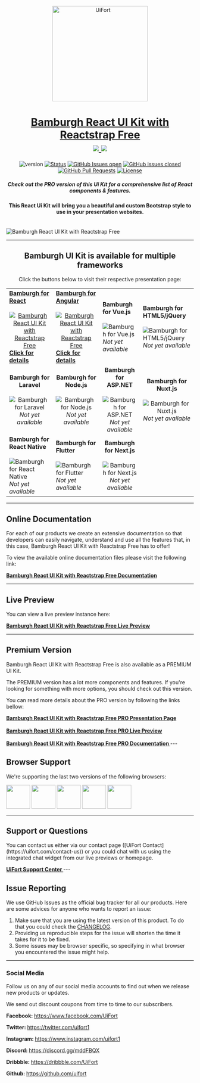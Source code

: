 <p align="center">
    <a href="https://uifort.com" title="UiFort.com">
        <img width=256px height=256px src="https://demo.uifort.com/github-static-assets/ui-fort-logo.png" alt="UiFort">
    </a>
</p>
<h1 align="center">
    <a href="https://uifort.com/template/bamburgh-react-ui-kit-reactstrap-free">Bamburgh React UI Kit with Reactstrap Free</a>
    <br>
    <a href="https://twitter.com/intent/tweet?url=https://uifort.com/template/bamburgh-react-ui-kit-reactstrap-free&text=Working on a smaller project and need a simple, beautiful and easy to use Ui Kit? Search no more, you&#39;ve found the perfect one.">
        <img src="https://img.shields.io/twitter/url/http/shields.io.svg?style=social" />
    </a>
    <a href="https://twitter.com/uifort1">
        <img src="https://img.shields.io/twitter/follow/uifort1.svg?style=social&label=Follow" />
    </a>
</h1>
<div align="center">

  ![version](https://img.shields.io/badge/version-1.1.0-blue.svg)
  [![Status](https://img.shields.io/badge/status-active-success.svg)]() 
  [![GitHub Issues open](https://img.shields.io/github/issues/uifort/bamburgh-react-ui-kit-reactstrap-free.svg)](https://github.com/uifort/bamburgh-react-ui-kit-reactstrap-free/issues)
  [![GitHub issues closed](https://img.shields.io/github/issues-closed-raw/uifort/bamburgh-react-ui-kit-reactstrap-free.svg?maxAge=2592000)](https://github.com/uifort/bamburgh-react-ui-kit-reactstrap-free/issues?q=is%3Aissue+is%3Aclosed)
  [![GitHub Pull Requests](https://img.shields.io/github/issues-pr/uifort/bamburgh-react-ui-kit-reactstrap-free.svg)](https://github.com/uifort/bamburgh-react-ui-kit-reactstrap-free/pulls)
  [![License](https://img.shields.io/badge/license-UiFort-blue.svg)](/LICENSE)

</div>

<h5 align="center">Check out the PRO version of this Ui Kit for a comprehensive list of React components &amp; features.</h5>

<h4 align="center">This React Ui Kit will bring you a beautiful and custom Bootstrap style to use in your presentation websites.</h4>

<br />

<img src="https://demo.uifort.com/github-static-assets/bamburgh-react-ui-kit-reactstrap-free.jpg" alt="Bamburgh React UI Kit with Reactstrap Free">

---

<h2 align="center">
    Bamburgh UI Kit is available for multiple frameworks
</h2>

<p align="center">Click the buttons below to visit their respective presentation page:</p>

<table align="center">
    <tr>
        <td>
            <a align="center" href="https://uifort.com/template/bamburgh-react-ui-kit-reactstrap-free" title="Click to visit the presentation page for Bamburgh React version">
                <b align="center">Bamburgh for React</b>
                <br><br>
                <img src="https://demo.uifort.com/github-static-assets/framework-logo/react-framework-logo.png" alt="Bamburgh React UI Kit with Reactstrap Free">
                <br>
                <b align="center">Click for details</b>
            </a>
        </td>
        <td>
            <a align="center" href="https://uifort.com/template/bamburgh-react-ui-kit-reactstrap-free" title="Click to visit the presentation page for Bamburgh Angular version">
                <b align="center">Bamburgh for Angular</b>
                <br><br>
                <img src="https://demo.uifort.com/github-static-assets/framework-logo/angular-framework-logo.png" alt="Bamburgh React UI Kit with Reactstrap Free">
                <br>
                <b align="center">Click for details</b>
            </a>
        </td>
        <td>
            <b align="center">Bamburgh for Vue.js</b>
            <br><br>
            <img src="https://demo.uifort.com/github-static-assets/framework-logo/vue-framework-logo.png" alt="Bamburgh for Vue.js">
            <br>
            <i align="center">Not yet available</i>
        </td>
        <td>
            <b align="center">Bamburgh for HTML5/jQuery</b>
            <br><br>
            <img src="https://demo.uifort.com/github-static-assets/framework-logo/html-framework-logo.png" alt="Bamburgh for HTML5/jQuery">
            <br>
            <i align="center">Not yet available</i>
        </td>
    </tr>
    <tr>
        <td align="center">
            <b align="center">Bamburgh for Laravel</b>
            <br><br>
            <img src="https://demo.uifort.com/github-static-assets/framework-logo/laravel-framework-logo.png" alt="Bamburgh for Laravel">
            <br>
            <i align="center">Not yet available</i>
        </td>
        <td align="center">
            <b align="center">Bamburgh for Node.js</b>
            <br><br>
            <img src="https://demo.uifort.com/github-static-assets/framework-logo/nodejs-framework-logo.png" alt="Bamburgh for Node.js">
            <br>
            <i align="center">Not yet available</i>
        </td>
        <td align="center">
            <b align="center">Bamburgh for ASP.NET</b>
            <br><br>
            <img src="https://demo.uifort.com/github-static-assets/framework-logo/asp-framework-logo.png" alt="Bamburgh for ASP.NET">
            <br>
            <i align="center">Not yet available</i>
        </td>
        <td align="center">
            <b align="center">Bamburgh for Nuxt.js</b>
            <br><br>
            <img src="https://demo.uifort.com/github-static-assets/framework-logo/nuxtjs-framework-logo.png" alt="Bamburgh for Nuxt.js">
            <br>
            <i align="center">Not yet available</i>
        </td>
    </tr>
    <tr>
        <td>
            <b align="center">Bamburgh for React Native</b>
            <br><br>
            <img src="https://demo.uifort.com/github-static-assets/framework-logo/react-native-framework-logo.png" alt="Bamburgh for React Native">
            <br>
            <i align="center">Not yet available</i>
        </td>
        <td>
            <b align="center">Bamburgh for Flutter</b>
            <br><br>
            <img src="https://demo.uifort.com/github-static-assets/framework-logo/flutter-framework-logo.png" alt="Bamburgh for Flutter">
            <br>
            <i align="center">Not yet available</i>
        </td>
        <td align="center">
            <b align="center">Bamburgh for Next.js</b>
            <br><br>
            <img src="https://demo.uifort.com/github-static-assets/framework-logo/nextjs-framework-logo.png" alt="Bamburgh for Next.js">
            <br>
            <i align="center">Not yet available</i>
        </td>
    </tr>
</table>

---

<h2>
    Online Documentation
</h2>

<p>For each of our products we create an extensive documentation so that developers can easily navigate, understand and use all the features that, in this case, Bamburgh React UI Kit with Reactstrap Free has to offer!</p>
<p>To view the available online documentation files please visit the following link:</p>
<b>
    <a href="https://docs.uifort.com/bamburgh-react-ui-kit-reactstrap-free-docs" title="Click to view the online documentation for Bamburgh React UI Kit with Reactstrap Free">
        Bamburgh React UI Kit with Reactstrap Free Documentation
    </a>
</b>

---

<h2>
    Live Preview
</h2>

<p>You can view a live preview instance here:</p>
<b>
    <a href="https://demo.uifort.com/bamburgh-react-ui-kit-reactstrap-free-demo" title="Click to view the live preview for Bamburgh React UI Kit with Reactstrap Free">
        Bamburgh React UI Kit with Reactstrap Free Live Preview
    </a>
</b>

---


<h2>
    Premium Version
</h2>

<p>Bamburgh React UI Kit with Reactstrap Free is also available as a PREMIUM UI Kit.</p>
<p>The PREMIUM version has a lot more components and features. If you're looking for something with more options, you should check out this version.</p>
<p>
    You can read more details about the PRO version by following the links bellow:
</p>
<b>
    <a href="https://uifort.com/template/bamburgh-react-ui-kit-reactstrap-pro" title="Click to view Bamburgh React UI Kit with Reactstrap Free UI Kit PRO presentation page">
        Bamburgh React UI Kit with Reactstrap Free PRO Presentation Page
    </a>
    <br><br>
    <a href="https://demo.uifort.com/bamburgh-react-ui-kit-reactstrap-pro-demo" title="Click to view Bamburgh React UI Kit with Reactstrap Free UI Kit PRO live preview">
        Bamburgh React UI Kit with Reactstrap Free PRO Live Preview
    </a>
    <br><br>
    <a href="https://docs.uifort.com/bamburgh-react-ui-kit-reactstrap-pro-docs" title="Click to view Bamburgh React UI Kit with Reactstrap Free UI Kit PRO documentation">
        Bamburgh React UI Kit with Reactstrap Free PRO Documentation
    </a>
</b>
---

<h2>
    Browser Support
</h2>
<p>
    We're supporting the last two versions of the following browsers:
</p>
<p>
<img src="https://demo.uifort.com/github-assets/browsers/chrome.png" width="64" height="64"> <img src="https://demo.uifort.com/github-assets/browsers/firefox.png" width="64" height="64"> <img src="https://demo.uifort.com/github-assets/browsers/edge.png" width="64" height="64"> <img src="https://demo.uifort.com/github-assets/browsers/safari.png" width="64" height="64"> <img src="https://demo.uifort.com/github-assets/browsers/opera.png" width="64" height="64">
</p>

---

<h2>
    Support or Questions
</h2>
<p>
    You can contact us either via our contact page ([UiFort Contact](https://uifort.com/contact-us)) or you could chat with us using the integrated chat widget from our live previews or homepage.
</p>
<b>
    <a href="https://uifort.com/support-center" title="Click to view the UiFort Support Center">
        UiFort Support Center
    </a>
</b>
---

<h2>
    Issue Reporting
</h2>

<p>We use GitHub Issues as the official bug tracker for all our products. Here are some advices for anyone who wants to report an issue:</p>

1. Make sure that you are using the latest version of this product. To do that you could check the [CHANGELOG](./CHANGELOG.md).
2. Providing us reproducible steps for the issue will shorten the time it takes for it to be fixed.
3. Some issues may be browser specific, so specifying in what browser you encountered the issue might help.

---

### Social Media

<p>Follow us on any of our social media accounts to find out when we release new products or updates.</p>
<p>We send out discount coupons from time to time to our subscribers.</p>
<p><b>Facebook: </b><a href="https:&#x2F;&#x2F;www.facebook.com&#x2F;UiFort">https:&#x2F;&#x2F;www.facebook.com&#x2F;UiFort</a></p>
<p><b>Twitter: </b><a href="https:&#x2F;&#x2F;twitter.com&#x2F;uifort1">https:&#x2F;&#x2F;twitter.com&#x2F;uifort1</a></p>
<p><b>Instagram: </b><a href="https:&#x2F;&#x2F;www.instagram.com&#x2F;uifort1">https:&#x2F;&#x2F;www.instagram.com&#x2F;uifort1</a></p>
<p><b>Discord: </b><a href="https:&#x2F;&#x2F;discord.gg&#x2F;mddFBQX">https:&#x2F;&#x2F;discord.gg&#x2F;mddFBQX</a></p>
<p><b>Dribbble: </b><a href="https:&#x2F;&#x2F;dribbble.com&#x2F;UiFort">https:&#x2F;&#x2F;dribbble.com&#x2F;UiFort</a></p>
<p><b>Github: </b><a href="https:&#x2F;&#x2F;github.com&#x2F;uifort">https:&#x2F;&#x2F;github.com&#x2F;uifort</a></p>

